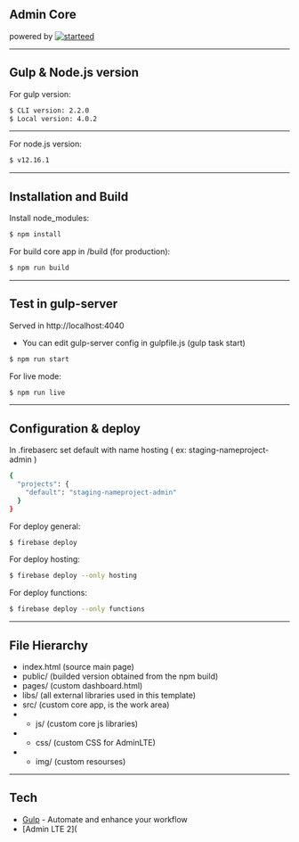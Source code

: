 ## Admin Core
powered by [![starteed](https://www.starteed.com/assets/images/logos/starteed.svg)](https://www.starteed.com/)
___

## Gulp & Node.js version
For gulp version:
```sh
$ CLI version: 2.2.0
$ Local version: 4.0.2
```
___
For node.js version:
```sh
$ v12.16.1
```
___
## Installation and Build
Install node_modules: 
```sh
$ npm install 
```
For build core app in /build (for production):
```sh
$ npm run build
```
___
## Test in gulp-server
Served in http://localhost:4040
* You can edit gulp-server config in gulpfile.js (gulp task start)
```sh
$ npm run start
```
For live mode:
```sh
$ npm run live
```
___
## Configuration & deploy  
In .firebaserc set default with name hosting ( ex: staging-nameproject-admin ) 
```sh
{
  "projects": {
    "default": "staging-nameproject-admin"
  }
}
```
For deploy general:
```sh
$ firebase deploy
```
For deploy hosting:
```sh
$ firebase deploy --only hosting
```
For deploy functions:
```sh
$ firebase deploy --only functions
```
___
## File Hierarchy
* index.html (source main page)
* public/ (builded version obtained from the npm build)
* pages/ (custom dashboard.html)
* libs/ (all external libraries used in this template)
* src/ (custom core app, is the work area)
* * js/ (custom core js libraries)
* * css/ (custom CSS for AdminLTE)
* * img/ (custom resourses)
___
## Tech
* [Gulp](http://gulpjs.com/) - Automate and enhance your workflow
* [Admin LTE 2](
